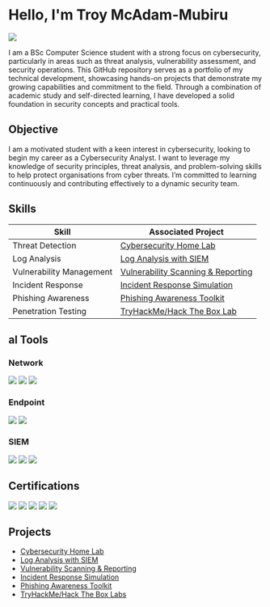 # Hello, I'm Troy McAdam-Mubiru
<a href="https://www.linkedin.com/in/troy-mcadam-mubiru"><img src="https://img.shields.io/badge/-LinkedIn-0072b1?&style=for-the-badge&logo=linkedin&logoColor=white" /></a>

I am a BSc Computer Science student with a strong focus on cybersecurity, particularly in areas such as threat analysis, vulnerability assessment, and security operations. This GitHub repository serves as a portfolio of my technical development, showcasing hands-on projects that demonstrate my growing capabilities and commitment to the field. Through a combination of academic study and self-directed learning, I have developed a solid foundation in security concepts and practical tools.
## Objective

I am a motivated student with a keen interest in cybersecurity, looking to begin my career as a Cybersecurity Analyst. I want to leverage my knowledge of security principles, threat analysis, and problem-solving skills to help protect organisations from cyber threats. I’m committed to learning continuously and contributing effectively to a dynamic security team.

## Skills

| Skill                                         | Associated Project         |
|-----------------------------------------------|----------------------------|
|   Threat Detection        | <a href="https://github.com/TroyMatthewMcAdam-Mubiru/Cybersecurity-Home-Lab/tree/main">Cybersecurity Home Lab</a>|
|  Log Analysis   | <a href="https://github.com/TroyMatthewMcAdam-Mubiru/Log-Analysis-with-SIEM/tree/main">Log Analysis with SIEM</a>|
|     Vulnerability Management    | <a href="https://github.com/TroyMatthewMcAdam-Mubiru/Vulnerability-Scanning-and-Reporting/tree/main">Vulnerability Scanning & Reporting</a>|
|    Incident Response  | <a href="https://github.com/TroyMatthewMcAdam-Mubiru/Incident-Response-Simulation/tree/main">Incident Response Simulation</a>|
|         Phishing Awareness       | <a href="https://github.com/TroyMatthewMcAdam-Mubiru/Phishing-Awareness-Toolkit/tree/main">Phishing Awareness Toolkit</a>|
|  Penetration Testing  | <a href="https://github.com/TroyMatthewMcAdam-Mubiru/TryHackMe-Hack-The-Box-Labs/tree/main">TryHackMe/Hack The Box Lab</a>|

## al Tools


### Network
<div>
    <img src="https://img.shields.io/badge/-Wireshark-1679A7?&style=for-the-badge&logo=Wireshark&logoColor=white" />
    <img src="https://img.shields.io/badge/-Suricata-EF3B2D?&style=for-the-badge&logo=Suricata&logoColor=white" />
    <img src="https://img.shields.io/badge/-Zeek-777BB4?&style=for-the-badge&logo=Zeek&logoColor=white" />
</div>

### Endpoint
<div>
    <img src="https://img.shields.io/badge/-Microsoft_Defender_for_Endpoint-00A4EF?&style=for-the-badge&logo=Microsoft&logoColor=white" />
    <img src="https://img.shields.io/badge/-Velociraptor-4B275F?&style=for-the-badge&logo=Velociraptor&logoColor=white" />
</div>

### SIEM
<div>
    <img src="https://img.shields.io/badge/-Microsoft_Sentinel-0078D4?&style=for-the-badge&logo=Microsoft&logoColor=white" />
    <img src="https://img.shields.io/badge/-Splunk-000000?&style=for-the-badge&logo=Splunk&logoColor=white" />
    <img src="https://img.shields.io/badge/-Elastic-005571?&style=for-the-badge&logo=Elastic&logoColor=white" />
</div>

## Certifications
<div>
<img src="https://img.shields.io/badge/-Security%2B-FF0000?&style=for-the-badge&logo=CompTIA&logoColor=white" />
<img src="https://img.shields.io/badge/-Network%2B-007ACC?&style=for-the-badge&logo=CompTIA&logoColor=white" />
<img src="https://img.shields.io/badge/-A%2B-4D4D4D?&style=for-the-badge&logo=CompTIA&logoColor=white" />
<img src="https://img.shields.io/badge/-CDSA-006400?&style=for-the-badge&logoColor=white" />
<img src="https://img.shields.io/badge/-CCD-000080?&style=for-the-badge&logoColor=white" />
</div>

## Projects
- <a href="https://github.com/TroyMatthewMcAdam-Mubiru/Cybersecurity-Home-Lab/tree/main">Cybersecurity Home Lab</a>
- <a href="https://github.com/TroyMatthewMcAdam-Mubiru/Log-Analysis-with-SIEM/tree/main">Log Analysis with SIEM</a>
- <a href="https://github.com/TroyMatthewMcAdam-Mubiru/Vulnerability-Scanning-and-Reporting/tree/main">Vulnerability Scanning & Reporting</a>
- <a href="https://github.com/TroyMatthewMcAdam-Mubiru/Incident-Response-Simulation/tree/main">Incident Response Simulation</a>
- <a href="https://github.com/TroyMatthewMcAdam-Mubiru/Phishing-Awareness-Toolkit/tree/main">Phishing Awareness Toolkit</a>
- <a href="https://github.com/TroyMatthewMcAdam-Mubiru/TryHackMe-Hack-The-Box-Labs/tree/main">TryHackMe/Hack The Box Labs</a>

